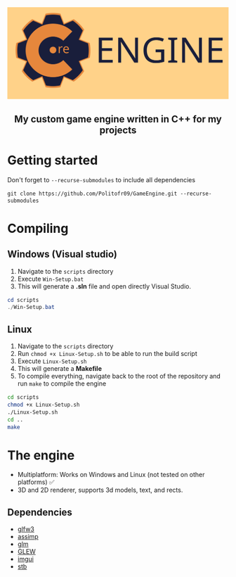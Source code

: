 <img src="Branding/Banner.svg" alt="banner"/>

<h2 style="text-align: center;">My custom game engine written in C++ for my projects</h2>

# Getting started
Don't forget to `--recurse-submodules` to include all dependencies
```
git clone https://github.com/Politofr09/GameEngine.git --recurse-submodules
```

# Compiling 
## Windows (Visual studio) 
1. Navigate to the `scripts` directory
2. Execute `Win-Setup.bat`
3. This will generate a **.sln** file and open directly Visual Studio.

```powershell
cd scripts
./Win-Setup.bat
```

## Linux 
1. Navigate to the `scripts` directory
2. Run `chmod +x Linux-Setup.sh` to be able to run the build script
3. Execute `Linux-Setup.sh`
4. This will generate a **Makefile**
5. To compile everything, navigate back to the root of the repository and run `make` to compile the engine

```bash
cd scripts
chmod +x Linux-Setup.sh
./Linux-Setup.sh
cd ..
make
```

# The engine
- Multiplatform: Works on Windows and Linux (not tested on other platforms) ✅
- 3D and 2D renderer, supports 3d models, text, and rects.

## Dependencies
- [glfw3](https://github.com/Politofr09/glfw/)
- [assimp](https://github.com/Politofr09/assimp/)
- [glm](https://github.com/g-truc/glm/tree/4137519418a933e5863eea7c3ac53890ae7faf9d)
- [GLEW](https://glew.sourceforge.net)
- [imgui](https://github.com/ocornut/imgui)
- [stb](https://github.com/nothings/stb)
